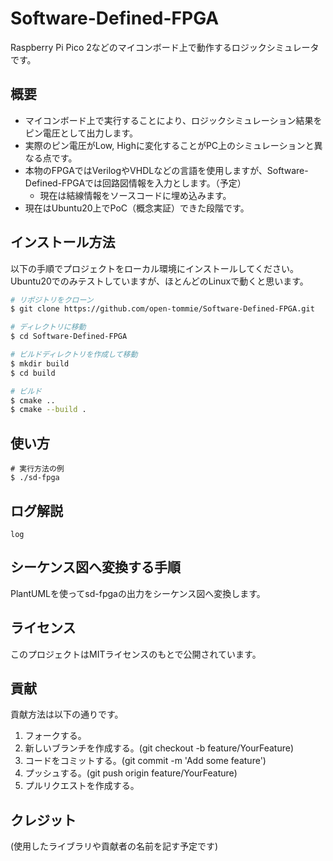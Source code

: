 # Software-Defined-FPGA
Raspberry Pi Pico 2などのマイコンボード上で動作するロジックシミュレータです。

## 概要

- マイコンボード上で実行することにより、ロジックシミュレーション結果をピン電圧として出力します。
- 実際のピン電圧がLow, Highに変化することがPC上のシミュレーションと異なる点です。
- 本物のFPGAではVerilogやVHDLなどの言語を使用しますが、Software-Defined-FPGAでは回路図情報を入力とします。（予定）
  - 現在は結線情報をソースコードに埋め込みます。
- 現在はUbuntu20上でPoC（概念実証）できた段階です。

## インストール方法

以下の手順でプロジェクトをローカル環境にインストールしてください。
Ubuntu20でのみテストしていますが、ほとんどのLinuxで動くと思います。

```bash
# リポジトリをクローン
$ git clone https://github.com/open-tommie/Software-Defined-FPGA.git

# ディレクトリに移動
$ cd Software-Defined-FPGA

# ビルドディレクトリを作成して移動
$ mkdir build
$ cd build

# ビルド
$ cmake ..
$ cmake --build .

```

## 使い方

```
# 実行方法の例
$ ./sd-fpga
```

## ログ解説

```
log
```

## シーケンス図へ変換する手順

PlantUMLを使ってsd-fpgaの出力をシーケンス図へ変換します。


## ライセンス

このプロジェクトはMITライセンスのもとで公開されています。

## 貢献

貢献方法は以下の通りです。

1. フォークする。
1. 新しいブランチを作成する。(git checkout -b feature/YourFeature)
1. コードをコミットする。(git commit -m 'Add some feature')
1. プッシュする。(git push origin feature/YourFeature)
1. プルリクエストを作成する。

## クレジット
(使用したライブラリや貢献者の名前を記す予定です)
